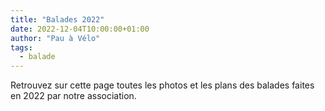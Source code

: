 ```yaml
---
title: "Balades 2022"
date: 2022-12-04T10:00:00+01:00
author: "Pau à Vélo"
tags:
  - balade
---
```

Retrouvez sur cette page toutes les photos et les plans des balades faites en 2022 par notre association.
